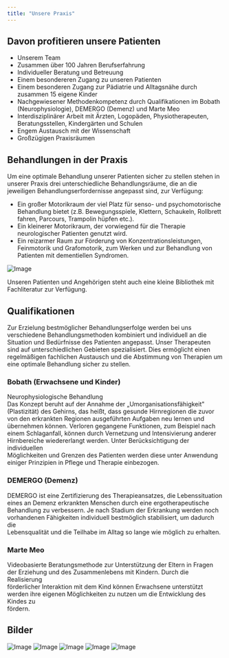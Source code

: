```yaml
---
title: "Unsere Praxis"
---
```


## Davon profitieren unsere Patienten

- Unserem Team
- Zusammen über 100 Jahren Berufserfahrung
- Individueller Beratung und Betreuung
- Einem besondereren Zugang zu unseren Patienten
- Einem besonderen Zugang zur Pädiatrie und Alltagsnähe durch zusammen 15 eigene Kinder
- Nachgewiesener Methodenkompetenz durch Qualifikationen im Bobath (Neurophysiologie), DEMERGO (Demenz) und Marte Meo
- Interdisziplinärer Arbeit mit Ärzten, Logopäden, Physiotherapeuten, Beratungsstellen, Kindergärten und Schulen
- Engem Austausch mit der Wissenschaft
- Großzügigen Praxisräumen

## Behandlungen in der Praxis

Um eine optimale Behandlung unserer Patienten sicher zu stellen stehen in unserer Praxis drei unterschiedliche Behandlungsräume, die an die jeweiligen Behandlungserfordernisse angepasst sind, zur Verfügung:

- Ein großer Motorikraum der viel Platz für senso- und psychomotorische Behandlung bietet (z.B. Bewegungsspiele, Klettern, Schaukeln, Rollbrett  
  fahren, Parcours, Trampolin hüpfen etc.).
- Ein kleinerer Motorikraum, der vorwiegend für die Therapie neurologischer Patienten genutzt wird.
- Ein reizarmer Raum zur Förderung von Konzentrationsleistungen, Feinmotorik und Grafomotorik, zum Werken und zur Behandlung von Patienten mit dementiellen Syndromen.

![Image](http://ergotherapie-ssl.de/_Resources/Persistent/c061e8c90199f364a696db521fe3daa5838f6499/Praxisraeume-1140x855.jpg)

Unseren Patienten und Angehörigen steht auch eine kleine Bibliothek mit Fachliteratur zur Verfügung.

## Qualifikationen

Zur Erzielung bestmöglicher Behandlungserfolge werden bei uns verschiedene Behandlungsmethoden kombiniert und individuell an die  
Situation und Bedürfnisse des Patienten angepasst. Unser Therapeuten sind auf unterschiedlichen Gebieten spezialisiert. Dies ermöglicht einen  
regelmäßigen fachlichen Austausch und die Abstimmung von Therapien um eine optimale Behandlung sicher zu stellen.

### Bobath (Erwachsene und Kinder)

Neurophysiologische Behandlung  
Das Konzept beruht auf der Annahme der „Umorganisationsfähigkeit" (Plastizität) des Gehirns, das heißt, dass gesunde Hirnregionen die zuvor  
von den erkrankten Regionen ausgeführten Aufgaben neu lernen und übernehmen können. Verloren gegangene Funktionen, zum Beispiel nach  
einem Schlaganfall, können durch Vernetzung und Intensivierung anderer Hirnbereiche wiedererlangt werden. Unter Berücksichtigung der individuellen  
Möglichkeiten und Grenzen des Patienten werden diese unter Anwendung einiger Prinzipien in Pflege und Therapie einbezogen.

### DEMERGO (Demenz)

DEMERGO ist eine Zertifizierung des Therapieansatzes, die Lebenssituation eines an Demenz erkrankten Menschen durch eine ergotherapeutische  
Behandlung zu verbessern. Je nach Stadium der Erkrankung werden noch vorhandenen Fähigkeiten individuell bestmöglich stabilisiert, um dadurch die  
Lebensqualität und die Teilhabe im Alltag so lange wie möglich zu erhalten.

### Marte Meo

Videobasierte Beratungsmethode zur Unterstützung der Eltern in Fragen der Erziehung und des Zusammenlebens mit Kindern. Durch die Realisierung  
förderlicher Interaktion mit dem Kind können Erwachsene unterstützt werden ihre eigenen Möglichkeiten zu nutzen um die Entwicklung des Kindes zu  
fördern.

## Bilder

![Image](http://ergotherapie-ssl.de/_Resources/Persistent/0ac3e121b709af9f9aeac1266bf7646e10e8de16/Behandlungsraeume.jpg)
![Image](http://ergotherapie-ssl.de/_Resources/Persistent/21aed5b7a3ac7077849b2065123724e38eddb82a/Behandlungsraum.jpg)
![Image](http://ergotherapie-ssl.de/_Resources/Persistent/7b016b31c370cab25022388105395159dabc300b/Praxisraeume.jpg)
![Image](http://ergotherapie-ssl.de/_Resources/Persistent/ed07513b439263ac4ebd11bbd6dc43be791b0ebc/Rutsche.jpg)
![Image](http://ergotherapie-ssl.de/_Resources/Persistent/eaf6665970f84bb6470b4640776d971cfecaaef6/Tisch.jpg)
